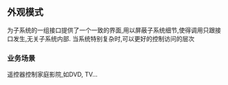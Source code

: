 ## 外观模式
为子系统的一组接口提供了一个一致的界面,用以屏蔽子系统细节,使得调用只跟接口发生,无关子系统内部.
当系统特别复杂时,可以更好的控制访问的层次

### 业务场景
遥控器控制家庭影院,如DVD, TV...
